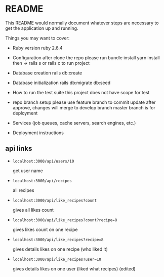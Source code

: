 # README

This README would normally document whatever steps are necessary to get the
application up and running.

Things you may want to cover:

* Ruby version
ruby 2.6.4

* Configuration
after clone the repo please run
bundle install
yarn install
then ->
rails s or rails c to run project

* Database creation
rails db:create

* Database initialization
rails db:migrate db:seed

* How to run the test suite
this project does not have scope for test

* repo branch setup
please use feature branch to commit update
after approve, changes will merge to develop branch
master branch is for deployment

* Services (job queues, cache servers, search engines, etc.)

* Deployment instructions

## api links

* `localhost:3000/api/users/10`

  get user name

* `localhost:3000/api/recipes`

  all recipes

* `localhost:3000/api/like_recipes?count`

  gives all likes count

* `localhost:3000/api/like_recipes?count?recipe=8`

  gives likes count on one recipe

* `localhost:3000/api/like_recipes?recipe=8`

  gives details likes on one recipe (who liked it)
 
* `localhost:3000/api/like_recipes?user=10`

  gives details likes on one user (liked what recipes) (edited) 
